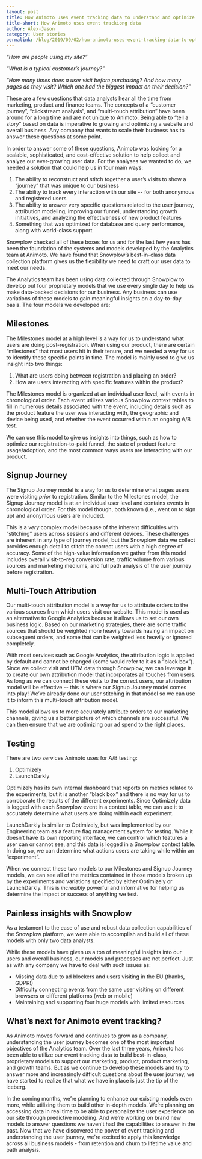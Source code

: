 ```yaml
---
layout: post
title: How Animoto uses event tracking data to understand and optimize the user journey
title-short: How Animoto uses event trackiong data
author: Alex-Jason
category: User stories
permalink: /blog/2019/09/02/how-animoto-uses-event-tracking-data-to-optimize-the-user-journey/
---
```


_“How are people using my site?”_

_“What is a typical customer’s journey?”_

_“How many times does a user visit before purchasing? And how many pages do they visit? Which one had the biggest impact on their decision?”_

These are a few questions that data analysts hear all the time from marketing, product and finance teams. The concepts of a “customer journey”, “clickstream analysis”, and “multi-touch attribution” have been around for a long time and are not unique to Animoto. Being able to “tell a story” based on data is imperative to growing and optimizing a website and overall business. Any company that wants to scale their business has to answer these questions at some point.

In order to answer some of these questions, Animoto was looking for a scalable, sophisticated, and cost-effective solution to help collect and analyze our ever-growing user data. For the analyses we wanted to do, we needed a solution that could help us in four main ways:



1. The ability to reconstruct and stitch together a user’s visits to show a “journey” that was unique to our business
2. The ability to track every interaction with our site -- for both anonymous and registered users 
3. The ability to answer very specific questions related to the user journey, attribution modeling, improving our funnel, understanding growth initiatives, and analyzing the effectiveness of new product features
4. Something that was optimized for database and query performance, along with world-class support

Snowplow checked all of these boxes for us and for the last few years has been the foundation of the systems and models developed by the Analytics team at Animoto. We have found that Snowplow’s best-in-class data collection platform gives us the flexibility we need to craft our user data to meet our needs.

The Analytics team has been using data collected through Snowplow to develop out four proprietary models that we use every single day to help us make data-backed decisions for our business. Any business can use variations of these models to gain meaningful insights on a day-to-day basis. The four models we developed are: 


## Milestones

The Milestones model at a high level is a way for us to understand what users are doing post-registration. When using our product, there are certain “milestones” that most users hit in their tenure, and we needed a way for us to identify these specific points in time. The model is mainly used to give us insight into two things: 



1. What are users doing between registration and placing an order?
2. How are users interacting with specific features within the product? 

The Milestones model is organized at an individual user level, with events in chronological order. Each event utilizes various Snowplow context tables to fill in numerous details associated with the event, including details such as the product feature the user was interacting with, the geographic and device being used, and whether the event occurred within an ongoing A/B test. 

We can use this model to give us insights into things, such as how to optimize our registration-to-paid funnel, the state of product feature usage/adoption, and the most common ways users are interacting with our product.


## Signup Journey

The Signup Journey model is a way for us to determine what pages users were visiting _prior_ to registration. Similar to the Milestones model, the Signup Journey model is at an individual user level and contains events in chronological order. For this model though, both known (i.e., went on to sign up) and anonymous users are included. 

This is a _very_ complex model because of the inherent difficulties with “stitching” users across sessions and different devices. These challenges are inherent in any type of journey model, but the Snowplow data we collect provides enough detail to stitch the correct users with a high degree of accuracy. Some of the high-value information we gather from this model includes overall visit-to-reg conversion rate, traffic volume from various sources and marketing mediums, and full path analysis of the user journey before registration.


## Multi-Touch Attribution

Our multi-touch attribution model is a way for us to attribute orders to the various sources from which users visit our website. This model is used as an alternative to Google Analytics because it allows us to set our own business logic. Based on our marketing strategies, there are some traffic sources that should be weighted more heavily towards having an impact on subsequent orders, and some that can be weighted less heavily or ignored completely. 

With most services such as Google Analytics, the attribution logic is applied by default and cannot be changed (some would refer to it as a “black box”). Since we collect visit and UTM data through Snowplow, we can leverage it to create our own attribution model that incorporates all touches from users. As long as we can connect these visits to the correct users, our attribution model will be effective -- this is where our Signup Journey model comes into play! We’ve already done our user stitching in that model so we can use it to inform this multi-touch attribution model. 

This model allows us to more accurately attribute orders to our marketing channels, giving us a better picture of which channels are successful. We can then ensure that we are optimizing our ad spend to the right places.


## Testing

There are two services Animoto uses for A/B testing: 



1. Optimizely
2. LaunchDarkly

Optimizely has its own internal dashboard that reports on metrics related to the experiments, but it is another “black box” and there is no way for us to corroborate the results of the different experiments. Since Optimizely data is logged with each Snowplow event in a context table, we can use it to accurately determine what users are doing within each experiment. 

LaunchDarkly is similar to Optimizely, but was implemented by our Engineering team as a feature flag management system for testing. While it doesn’t have its own reporting interface, we can control which features a user can or cannot see, and this data is logged in a Snowplow context table. In doing so, we can determine what actions users are taking while within an “experiment”. 


When we connect these two models to our Milestones and Signup Journey models, we can see all of the metrics contained in those models broken up by the experiments and variations specified by either Optimizely or LaunchDarkly. This is _incredibly_ powerful and informative for helping us determine the impact or success of anything we test.


## Painless insights with Snowplow

As a testament to the ease of use and robust data collection capabilities of the Snowplow platform, we were able to accomplish and build all of these models with only two data analysts.

While these models have given us a ton of meaningful insights into our users and overall business, our models and processes are not perfect. Just as with any company we have to deal with such issues as:



*   Missing data due to ad blockers and users visiting in the EU (thanks, GDPR!)
*   Difficulty connecting events from the same user visiting on different browsers or different platforms (web or mobile)
*   Maintaining and supporting four huge models with limited resources


## What’s next for Animoto event tracking?

As Animoto moves forward and continues to grow as a company, understanding the user journey becomes one of the most important objectives of the Analytics team. Over the last three years, Animoto has been able to utilize our event tracking data to build best-in-class, proprietary models to support our marketing, product, product marketing, and growth teams. But as we continue to develop these models and try to answer more and increasingly difficult questions about the user journey, we have started to realize that what we have in place is just the tip of the iceberg.

In the coming months, we’re planning to enhance our existing models even more, while utilizing them to build other in-depth models. We’re planning on accessing data in real time to be able to personalize the user experience on our site through predictive modeling. And we’re working on brand new models to answer questions we haven’t had the capabilities to answer in the past. Now that we have discovered the power of event tracking and understanding the user journey, we're excited to apply this knowledge across all business models - from retention and churn to lifetime value and path analysis.
